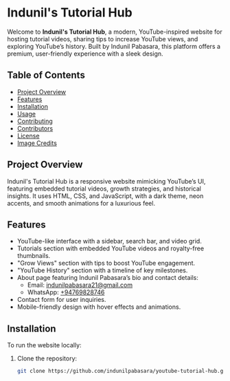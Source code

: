 # Indunil's Tutorial Hub

Welcome to **Indunil's Tutorial Hub**, a modern, YouTube-inspired website for hosting tutorial videos, sharing tips to increase YouTube views, and exploring YouTube’s history. Built by Indunil Pabasara, this platform offers a premium, user-friendly experience with a sleek design.

## Table of Contents
- [Project Overview](#project-overview)
- [Features](#features)
- [Installation](#installation)
- [Usage](#usage)
- [Contributing](#contributing)
- [Contributors](#contributors)
- [License](#license)
- [Image Credits](#image-credits)

## Project Overview
Indunil's Tutorial Hub is a responsive website mimicking YouTube’s UI, featuring embedded tutorial videos, growth strategies, and historical insights. It uses HTML, CSS, and JavaScript, with a dark theme, neon accents, and smooth animations for a luxurious feel.

## Features
- YouTube-like interface with a sidebar, search bar, and video grid.
- Tutorials section with embedded YouTube videos and royalty-free thumbnails.
- "Grow Views" section with tips to boost YouTube engagement.
- "YouTube History" section with a timeline of key milestones.
- About page featuring Indunil Pabasara’s bio and contact details:
  - Email: [indunilpabasara21@gmail.com](mailto:indunilpabasara21@gmail.com)
  - WhatsApp: [+94769828746](https://wa.me/+94769828746)
- Contact form for user inquiries.
- Mobile-friendly design with hover effects and animations.

## Installation
To run the website locally:
1. Clone the repository:
   ```bash
   git clone https://github.com/indunilpabasara/youtube-tutorial-hub.git

